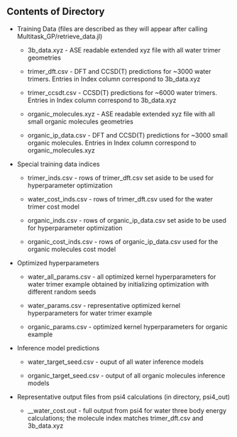 ## Contents of Directory

* Training Data (files are described as they will appear after calling Multitask_GP/retrieve_data.jl)

  - 3b_data.xyz - ASE readable extended xyz file with all water trimer geometries

  - trimer_dft.csv - DFT and CCSD(T) predictions for ~3000 water trimers. Entries in Index column correspond to 3b_data.xyz

  - trimer_ccsdt.csv - CCSD(T) predictions for ~6000 water trimers. Entries in Index column correspond to 3b_data.xyz

  - organic_molecules.xyz - ASE readable extended xyz file with all small organic molecules geometries

  - organic_ip_data.csv - DFT and CCSD(T) predictions for ~3000 small organic molecules. Entries in Index column correspond to organic_molecules.xyz

* Special training data indices

  - trimer_inds.csv - rows of trimer_dft.csv set aside to be used for hyperparameter optimization

  - water_cost_inds.csv - rows of trimer_dft.csv used for the water trimer cost model

  - organic_inds.csv - rows of organic_ip_data.csv set aside to be used for hyperparameter optimization

  - organic_cost_inds.csv - rows of organic_ip_data.csv used for the organic molecules cost model

* Optimized hyperparameters

  - water_all_params.csv - all optimized kernel hyperparameters for water trimer example obtained by initializing optimization with different random seeds

  - water_params.csv - representative optimized kernel hyperparameters for water trimer example

  - organic_params.csv - optimized kernel hyperparameters for organic example

* Inference model predictions

  - water_target<number of test molecules>_seed<random seed>.csv - ouput of all water inference models
  
  - organic_target<number of test molecules>_seed<random seed>.csv - output of all organic molecules inference models

* Representative output files from psi4 calculations  (in directory, psi4_out)
  
  - <molecule index>_<quantum chemistry method>_water_cost.out - full output from psi4 for water three body energy calculations; the molecule index matches trimer_dft.csv and 3b_data.xyz
  
